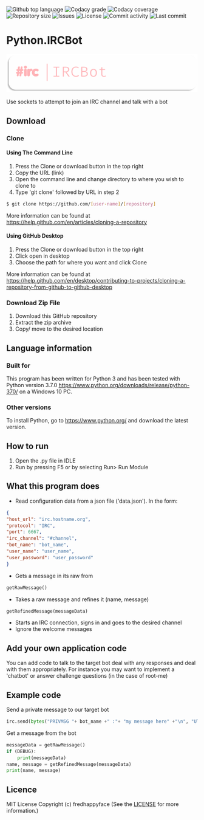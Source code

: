 
<p float="left">
<img src="https://img.shields.io/github/languages/top/fredhappyface/Python.IRCBot.svg?style=flat-square" alt="Github top language">
<img src="https://img.shields.io/codacy/grade/:codacy-proj-id:.svg?style=flat-square" alt="Codacy grade">
<img src="https://img.shields.io/codacy/coverage/:codacy-proj-id:.svg?style=flat-square" alt="Codacy coverage">
<img src="https://img.shields.io/github/repo-size/fredhappyface/Python.IRCBot.svg?style=flat-square" alt="Repository size">
<img src="https://img.shields.io/github/issues/fredhappyface/Python.IRCBot.svg?style=flat-square" alt="Issues">
<img src="https://img.shields.io/github/license/fredhappyface/Python.IRCBot.svg?style=flat-square" alt="License">
<img src="https://img.shields.io/github/commit-activity/m/fredhappyface/Python.IRCBot.svg?style=flat-square" alt="Commit activity">
<img src="https://img.shields.io/github/last-commit/fredhappyface/Python.IRCBot.svg?style=flat-square" alt="Last commit">
</p>


# Python.IRCBot

<img src="readme-assets/icons/name.png" alt="Project Icon" width="750">

Use sockets to attempt to join an IRC channel and talk with a bot


## Download
### Clone
#### Using The Command Line
1. Press the Clone or download button in the top right
2. Copy the URL (link)
3. Open the command line and change directory to where you wish to clone to
4. Type 'git clone' followed by URL in step 2
```bash
$ git clone https://github.com/[user-name]/[repository]
```

More information can be found at
<https://help.github.com/en/articles/cloning-a-repository>

#### Using GitHub Desktop
1. Press the Clone or download button in the top right
2. Click open in desktop
3. Choose the path for where you want and click Clone

More information can be found at
<https://help.github.com/en/desktop/contributing-to-projects/cloning-a-repository-from-github-to-github-desktop>

### Download Zip File

1. Download this GitHub repository
2. Extract the zip archive
3. Copy/ move to the desired location


## Language information
### Built for
This program has been written for Python 3 and has been tested with
Python version 3.7.0 <https://www.python.org/downloads/release/python-370/>
on a Windows 10 PC.
### Other versions
To install Python, go to <https://www.python.org/> and download the latest
version.
## How to run
1. Open the .py file in IDLE
2. Run by pressing F5 or by selecting Run> Run Module



## What this program does
- Read configuration data from a json file ('data.json'). In the form:
```json
{
"host_url": "irc.hostname.org",
"protocol": "IRC",
"port": 6667,
"irc_channel": "#channel",
"bot_name": "bot_name",
"user_name": "user_name",
"user_password": "user_password"
}
```
- Gets a message in its raw from
```python
getRawMessage()
```
- Takes a raw message and refines it (name, message)
```python
getRefinedMessage(messageData)
```
- Starts an IRC connection, signs in and goes to the desired channel
- Ignore the welcome messages


## Add your own application code
You can add code to talk to the target bot
deal with any responses and deal with them appropriately. For instance you may
want to implement a 'chatbot' or answer challenge questions (in the case of
root-me)

## Example code

Send a private message to our target bot
```python
irc.send(bytes("PRIVMSG "+ bot_name +" :"+ "my message here" +"\n", "UTF-8"))
```


Get a message from the bot
```python
messageData = getRawMessage()
if (DEBUG):
    print(messageData)
name, message = getRefinedMessage(messageData)
print(name, message)
```


## Licence
MIT License
Copyright (c) fredhappyface
(See the [LICENSE](/LICENSE.md) for more information.)
